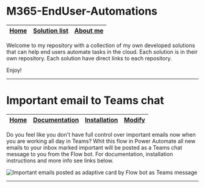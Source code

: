 # M365-EndUser-Automations
| [Home](https://www.adoptcollaboration.com) | [Solution list](https://twitter.com/burnwalled) | [About me](https://www.linkedin.com/in/fredrikbrannvall/) |
| ---- | ---- | ---- |

Welcome to my repository with a collection of my own developed solutions that can help end users automate tasks in the cloud.
Each solution is in their own repository. Each solution have direct links to each repository.

Enjoy!

***

# Important email to Teams chat

| [Home](https://github.com/burnwalled/Important-email-to-Teams-chat/wiki/Home) | [Documentation](https://github.com/burnwalled/Important-email-to-Teams-chat/wiki/Documentation) | [Installation](https://github.com/burnwalled/Important-email-to-Teams-chat/wiki/Installation) | [Modify](https://github.com/burnwalled/Important-email-to-Teams-chat/wiki/Modify) |
| ---- | ---- | ---- | ---- |

Do you feel like you don't have full control over important emails now when you are working all day in Teams?
Whit this flow in Power Automate all new emails to your inbox marked important will be posted as a Teams chat message to you from the Flow bot.
For documentation, installation instructions and more info see links below.

![Important emails posted as adaptive card by Flow bot as Teams message](https://raw.githubusercontent.com/burnwalled/Important-email-to-Teams-chat/main/Pics/postedadaptivecard.PNG)

***
